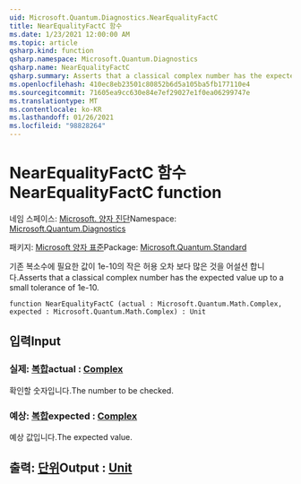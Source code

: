 ```yaml
---
uid: Microsoft.Quantum.Diagnostics.NearEqualityFactC
title: NearEqualityFactC 함수
ms.date: 1/23/2021 12:00:00 AM
ms.topic: article
qsharp.kind: function
qsharp.namespace: Microsoft.Quantum.Diagnostics
qsharp.name: NearEqualityFactC
qsharp.summary: Asserts that a classical complex number has the expected value up to a small tolerance of 1e-10.
ms.openlocfilehash: 410ec8eb23501c80852b6d5a105ba5fb177110e4
ms.sourcegitcommit: 71605ea9cc630e84e7ef29027e1f0ea06299747e
ms.translationtype: MT
ms.contentlocale: ko-KR
ms.lasthandoff: 01/26/2021
ms.locfileid: "98828264"
---
```

# <a name="nearequalityfactc-function"></a><span data-ttu-id="63d3f-102">NearEqualityFactC 함수</span><span class="sxs-lookup"><span data-stu-id="63d3f-102">NearEqualityFactC function</span></span>

<span data-ttu-id="63d3f-103">네임 스페이스: [Microsoft. 양자 진단](xref:Microsoft.Quantum.Diagnostics)</span><span class="sxs-lookup"><span data-stu-id="63d3f-103">Namespace: [Microsoft.Quantum.Diagnostics](xref:Microsoft.Quantum.Diagnostics)</span></span>

<span data-ttu-id="63d3f-104">패키지: [Microsoft 양자 표준](https://nuget.org/packages/Microsoft.Quantum.Standard)</span><span class="sxs-lookup"><span data-stu-id="63d3f-104">Package: [Microsoft.Quantum.Standard](https://nuget.org/packages/Microsoft.Quantum.Standard)</span></span>


<span data-ttu-id="63d3f-105">기존 복소수에 필요한 값이 1e-10의 작은 허용 오차 보다 많은 것을 어설션 합니다.</span><span class="sxs-lookup"><span data-stu-id="63d3f-105">Asserts that a classical complex number has the expected value up to a small tolerance of 1e-10.</span></span>

```qsharp
function NearEqualityFactC (actual : Microsoft.Quantum.Math.Complex, expected : Microsoft.Quantum.Math.Complex) : Unit
```


## <a name="input"></a><span data-ttu-id="63d3f-106">입력</span><span class="sxs-lookup"><span data-stu-id="63d3f-106">Input</span></span>

### <a name="actual--complex"></a><span data-ttu-id="63d3f-107">실제: [복합](xref:Microsoft.Quantum.Math.Complex)</span><span class="sxs-lookup"><span data-stu-id="63d3f-107">actual : [Complex](xref:Microsoft.Quantum.Math.Complex)</span></span>

<span data-ttu-id="63d3f-108">확인할 숫자입니다.</span><span class="sxs-lookup"><span data-stu-id="63d3f-108">The number to be checked.</span></span>


### <a name="expected--complex"></a><span data-ttu-id="63d3f-109">예상: [복합](xref:Microsoft.Quantum.Math.Complex)</span><span class="sxs-lookup"><span data-stu-id="63d3f-109">expected : [Complex](xref:Microsoft.Quantum.Math.Complex)</span></span>

<span data-ttu-id="63d3f-110">예상 값입니다.</span><span class="sxs-lookup"><span data-stu-id="63d3f-110">The expected value.</span></span>



## <a name="output--unit"></a><span data-ttu-id="63d3f-111">출력: [단위](xref:microsoft.quantum.lang-ref.unit)</span><span class="sxs-lookup"><span data-stu-id="63d3f-111">Output : [Unit](xref:microsoft.quantum.lang-ref.unit)</span></span>

